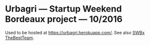 # Urbagri — Startup Weekend Bordeaux project — 10/2016

Used to be hosted at https://urbagri.herokuapp.com/.
See also [SWBx TheBestTeam](https://github.com/Aquaj/swbx1016).
